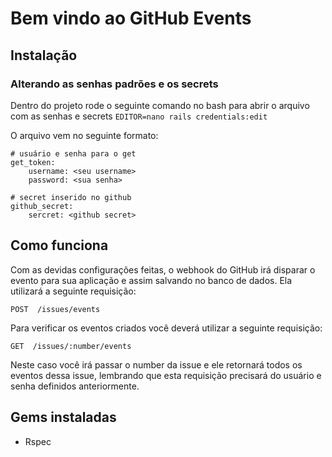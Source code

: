 # Bem vindo ao GitHub Events

## Instalação

### Alterando as senhas padrões e os secrets

Dentro do projeto rode o seguinte comando no bash para abrir o arquivo com as senhas  e secrets `EDITOR=nano rails credentials:edit`

O arquivo vem no seguinte formato:

    # usuário e senha para o get
    get_token:
	    username: <seu username>
	    password: <sua senha>
	    
	# secret inserido no github    
    github_secret:
	    sercret: <github secret>

## Como funciona

Com as devidas configurações feitas, o webhook do GitHub irá disparar o evento para sua aplicação e assim salvando no banco de dados. Ela utilizará a seguinte requisição:

    POST  /issues/events

Para verificar os eventos criados você deverá utilizar a seguinte requisição:

    GET  /issues/:number/events

Neste caso você irá passar o number da issue e ele retornará todos os eventos dessa issue, lembrando que esta requisição precisará do usuário e senha definidos anteriormente.

## Gems instaladas

- Rspec